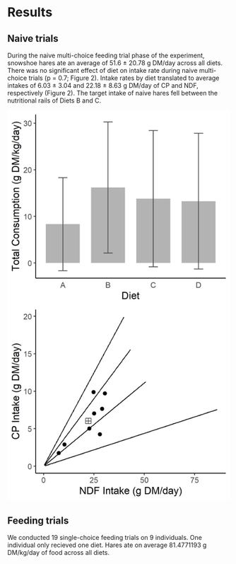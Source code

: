Results
================

## Naive trials

During the naive multi-choice feeding trial phase of the experiment,
snowshoe hares ate an average of 51.6 ± 20.78 g DM/day across all diets.
There was no significant effect of diet on intake rate during naive
multi-choice trials (p = 0.7; Figure 2). Intake rates by diet translated
to average intakes of 6.03 ± 3.04 and 22.18 ± 8.63 g DM/day of CP and
NDF, respectively (Figure 2). The target intake of naive hares fell
between the nutritional rails of Diets B and C.

![Figure 2](Output/figures/targetintake.jpeg)

## Feeding trials

We conducted 19 single-choice feeding trials on 9 individuals. One
individual only recieved one diet. Hares ate on average 81.4771193 g
DM/kg/day of food across all diets.
